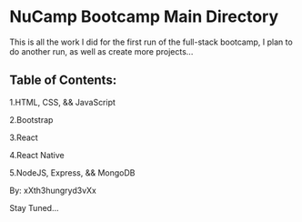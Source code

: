 # NuCamp Bootcamp Main Directory

This is all the work I did for the first run of the full-stack bootcamp, I plan to do another run, as well as create more projects...

## Table of Contents:

1.HTML, CSS, && JavaScript

2.Bootstrap

3.React

4.React Native

5.NodeJS, Express, && MongoDB

By:
xXth3hungryd3vXx

Stay Tuned...
